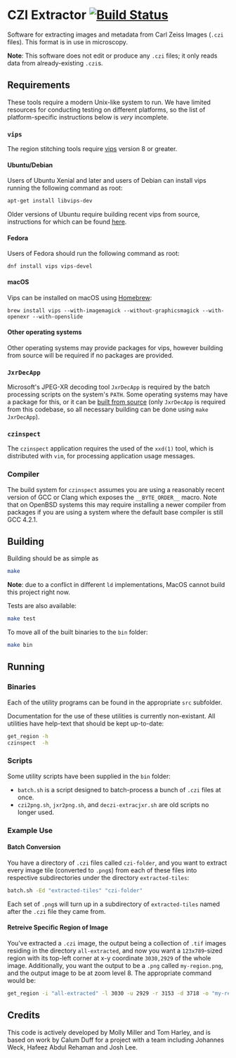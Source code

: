 # CZI Extractor [![Build Status](https://travis-ci.org/magnostherobot/czi-tools.svg?branch=master)](https://travis-ci.org/magnostherobot/czi-tools)

Software for extracting images and metadata from Carl Zeiss Images (`.czi`
files). This format is in use in microscopy.

**Note**: This software does not edit or produce any `.czi` files; it only reads
data from already-existing `.czi`s.

## Requirements

These tools require a modern Unix-like system to run. We have limited resources
for conducting testing on different platforms, so the list of platform-specific
instructions below is *very* incomplete.

### `vips`

The region stitching tools require [vips](https://github.com/jcupitt/libvips)
version 8 or greater.

#### Ubuntu/Debian

Users of Ubuntu Xenial and later and users of Debian can install vips running
the following command as root:
```bash
apt-get install libvips-dev
```

Older versions of Ubuntu require building recent vips from source, instructions
for which can be found
[here](https://github.com/jcupitt/libvips/wiki/Build-for-Ubuntu#building-from-source).

#### Fedora

Users of Fedora should run the following command as root:
```
dnf install vips vips-devel
```

#### macOS

Vips can be installed on macOS using [Homebrew](https://brew.sh):
```
brew install vips --with-imagemagick --without-graphicsmagick --with-openexr --with-openslide
```

#### Other operating systems

Other operating systems may provide packages for vips, however building from
source will be required if no packages are provided.

### `JxrDecApp`

Microsoft's JPEG-XR decoding tool `JxrDecApp` is required by the batch
processing scripts on the system's `PATH`. Some operating systems may have a
package for this, or it can be [built from
source](https://github.com/curasystems/jxrlib/blob/master/Makefile) (only
`JxrDecApp` is required from this codebase, so all necessary building can be
done using `make JxrDecApp`).

### `czinspect`

The `czinspect` application requires the used of the `xxd(1)` tool, which is
distributed with `vim`, for processing application usage messages.

### Compiler

The build system for `czinspect` assumes you are using a reasonably recent
version of GCC or Clang which exposes the `__BYTE_ORDER__` macro. Note that on
OpenBSD systems this may require installing a newer compiler from packages if
you are using a system where the default base compiler is still GCC 4.2.1.

## Building

Building should be as simple as
```bash
make
```
**Note**: due to a conflict in different `ld` implementations, MacOS cannot
build this project right now.

Tests are also available:
```bash
make test
```
To move all of the built binaries to the `bin` folder:
```bash
make bin
```

## Running

### Binaries

Each of the utility programs can be found in the appropriate `src` subfolder.

Documentation for the use of these utilities is currently non-existant. All
utilities have help-text that should be kept up-to-date:
```bash
get_region -h
czinspect  -h
```

### Scripts

Some utility scripts have been supplied in the `bin` folder:

- `batch.sh` is a script designed to batch-process a bunch of `.czi` files at
once.
- `czi2png.sh`, `jxr2png.sh`, and `deczi-extracjxr.sh`
are old scripts no longer used.

### Example Use

#### Batch Conversion

You have a directory of `.czi` files called `czi-folder`,
and you want to extract every image tile (converted to `.png`s)
from each of these files into respective subdirectories under the directory
`extracted-tiles`:
```bash
batch.sh -Ed "extracted-tiles" "czi-folder"
```
Each set of `.png`s will turn up in a subdirectory of `extracted-tiles` named
after the `.czi` file they came from.

#### Retreive Specific Region of Image

You've extracted a `.czi` image, the output being a collection of `.tif` images
residing in the directory `all-extracted`, and now you want a `123x789`-sized
region with its top-left corner at x-y coordinate `3030,2929` of the whole
image. Additionally, you want the output to be a `.png`
called `my-region.png`, and the output image
to be at zoom level 8. The appropriate command would be:
```bash
get_region -i "all-extracted" -l 3030 -u 2929 -r 3153 -d 3718 -o "my-region.png" -z 8
```

## Credits

This code is actively developed by Molly Miller and Tom Harley,
and is based on work by Calum Duff for a project with a team including
Johannes Weck, Hafeez Abdul Rehaman and Josh Lee.
